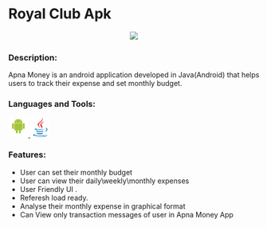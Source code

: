 
# Royal Club Apk
<p align="center">
  <img src="app/src/main/ic_launcher-playstore.png">
</p>


<h3 align="left">Description:</h3>
Apna Money is an android application developed in Java(Android) that helps users to track their expense and set monthly budget. <br>

<h3 align="left">Languages and Tools:</h3>
<p align="left"> <a href="https://developer.android.com" target="_blank" rel="noreferrer"> <img src="https://raw.githubusercontent.com/devicons/devicon/master/icons/android/android-original-wordmark.svg" alt="android" width="40" height="40"/> </a>
<a href="https://www.java.com" target="_blank" rel="noreferrer"> <img src="https://raw.githubusercontent.com/devicons/devicon/master/icons/java/java-original.svg" alt="java" width="40" height="40"/> </a>
  
 


<h3 align="left">Features:</h3>

- User can set their monthly budget
- User can view their daily\weekly\monthly expenses
- User Friendly UI .
- Referesh load ready.
- Analyse their monthly expense in graphical format
- Can View only transaction messages of user in Apna Money App
